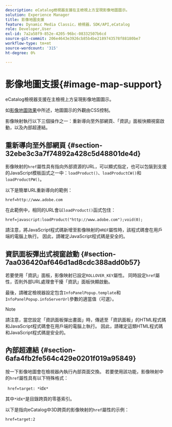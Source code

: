 ```yaml
---
description: eCatalog檢視器支援在主檢視上方呈現影像地圖圖示。
solution: Experience Manager
title: 影像地圖支援
feature: Dynamic Media Classic，檢視器，SDK/API,eCatalog
role: Developer,User
exl-id: 7a2a58f9-852e-4205-96bc-08332507b6cd
source-git-commit: 206e4643e3926cb85b4be2189743578f88180be7
workflow-type: tm+mt
source-wordcount: '315'
ht-degree: 0%

---
```


# 影像地圖支援{#image-map-support}

eCatalog檢視器支援在主檢視上方呈現影像地圖圖示。

如[影像地圖效果](../../c-html5-s7-aem-asset-viewers/c-html5-20-ecatalog-viewer-about/c-html5-20-ecatalog-viewer-customizingviewer/r-html5-ecatalog-viewer-20-customize-imagemapeffect.md#reference-261df27d1ed145c882b26b88e33a0289)中所述，地圖圖示的外觀由CSS控制。

影像映射執行以下三個操作之一：重新導向至外部網頁、「資訊」面板快顯視窗啟動，以及內部超連結。

## 重新導向至外部網頁 {#section-32ebe3c3a7f74892a428c5d48801de4d}

影像映射的`href`屬性具有指向外部資源的URL，可以顯式指定，也可以包裝到支援的JavaScript模板函式之一中：`loadProduct()`、`loadProductCW()`和`loadProductPW()`。

以下是簡單URL重新導向的範例：

`href=http://www.adobe.com`

在此範例中，相同的URL會以`loadProduct()`函式包住：

`href=javascript:loadProduct("http://www.adobe.com");void(0);`

請注意，將JavaScript程式碼新增至影像映射的`HREF`屬性時，該程式碼會在用戶端的電腦上執行。 因此，請確定JavaScript程式碼是安全的。

## 資訊面板彈出式視窗啟動 {#section-7aa036420af646d1ad8cdc388add0b57}

若要使用「資訊」面板，影像映射已設定`ROLLOVER_KEY`屬性。 同時設定`href`屬性，否則外部URL處理會干擾「資訊」面板快顯啟動。

最後，請確定檢視器設定包含`InfoPanelPopup.template`和`InfoPanelPopup.infoServerUrl`參數的適當值（可選）。

>[!NOTE]
>
>請注意，當您設定「資訊面板彈出畫面」時，傳遞至「資訊面板」的HTML程式碼和JavaScript程式碼會在用戶端的電腦上執行。 因此，請確定這類HTML程式碼和JavaScript程式碼是安全的。

## 內部超連結 {#section-6afa4fb2fe564c429e0201f019a95849}

按一下影像地圖會在檢視器內執行內部頁面交換。 若要使用該功能，影像映射中的`href`屬性具有以下特殊格式：

` href=target: *`idx`*`

其中`*`idx`*`是目錄跨頁的零基索引。

以下是指向eCatalog中3D跨頁的影像映射的`href`屬性的示例：

`href=target:2`
